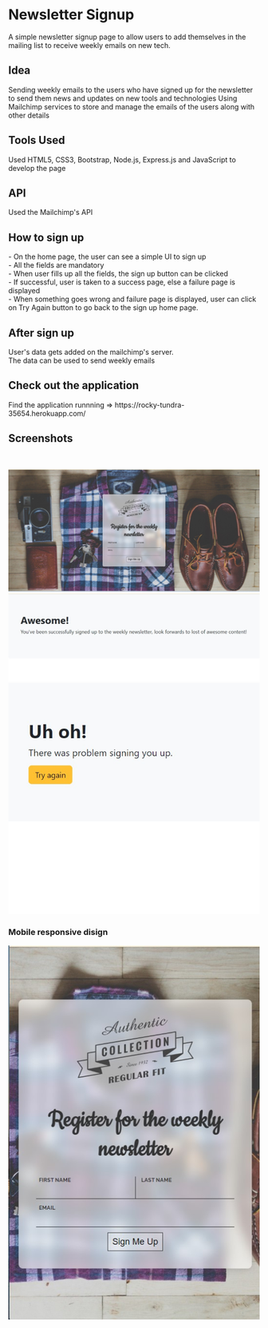 # Newsletter Signup
A simple newsletter signup page to allow users to add themselves in the mailing list to receive weekly emails on new tech.

<h2>Idea</h2>
Sending weekly emails to the users who have signed up for the newsletter to send them news and updates on new tools and technologies
Using Mailchimp services to store and manage the emails of the users along with other details

<h2>Tools Used</h2>
Used HTML5, CSS3, Bootstrap, Node.js, Express.js and JavaScript to develop the page

<h2>API</h2>
Used the Mailchimp's API

<h2>How to sign up</h2>
- On the home page, the user can see a simple UI to sign up <br>
- All the fields are mandatory <br>
- When user fills up all the fields, the sign up button can be clicked <br>
- If successful, user is taken to a success page, else a failure page is displayed <br>
- When something goes wrong and failure page is displayed, user can click on Try Again button to go back to the sign up home page.

<h2>After sign up</h2>
User's data gets added on the mailchimp's server.<br>
The data can be used to send weekly emails

<h2>Check out the application</h2>
Find the application runnning => https://rocky-tundra-35654.herokuapp.com/

<h2>Screenshots</h2>
<br>

![image](https://github.com/AnnaKondrDeveloper/newsletter/raw/main/images/homepage.jpg)
![image](https://github.com/AnnaKondrDeveloper/newsletter/raw/main/images/success.jpg)
![image](https://github.com/AnnaKondrDeveloper/newsletter/raw/main/images/failure.jpg)

<h3>Mobile responsive disign</h3>

![image](https://github.com/AnnaKondrDeveloper/newsletter/raw/main/images/mobile.jpg)
